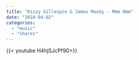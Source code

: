 ```yaml
---
title: "Dizzy Gillespie & James Moody - Mmm Hmm"
date: "2010-04-02"
categories:
  - "music"
  - "shares"
---
```


<div style="width: 70vw;">{{< youtube H4hjSJcPf90>}}</div>
